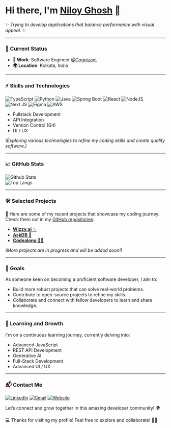 # Hi there, I'm [Niloy Ghosh](https://github.com/niilooy) 👋

✨ *Trying to develop applications that balance performance with visual appeal.* ✨

---

### 🚀 Current Status
- **🏢 Work**: Software Engineer [@Cognizant](https://www.cognizant.com/in/en)
- **🌍 Location**: Kolkata, India

---

### ⚡ Skills and Technologies
![TypeScript](https://img.shields.io/badge/typescript-%23007ACC.svg?style=for-the-badge&logo=typescript&logoColor=white)
![Python](https://img.shields.io/badge/python-3670A0?style=for-the-badge&logo=python&logoColor=ffdd54)
![Java](https://img.shields.io/badge/java-%23ED8B00.svg?style=for-the-badge&logo=openjdk&logoColor=white)
![Spring Boot](https://img.shields.io/badge/spring&nbsp;boot-%236DB33F.svg?style=for-the-badge&logo=springboot&logoColor=white)
![React](https://img.shields.io/badge/react-%2320232a.svg?style=for-the-badge&logo=react&logoColor=%2361DAFB)
![NodeJS](https://img.shields.io/badge/node.js-6DA55F?style=for-the-badge&logo=node.js&logoColor=white)
![Next JS](https://img.shields.io/badge/Next.js-black?style=for-the-badge&logo=next.js&logoColor=white)
![Figma](https://img.shields.io/badge/figma-%23F24E1E.svg?style=for-the-badge&logo=figma&logoColor=white)
![AWS](https://img.shields.io/badge/AWS-%23FF9900.svg?style=for-the-badge&logo=amazon&logoColor=white)

- Fullstack Development
- API Integration
- Version Control (Git)
- UI / UX

*(Exploring various technologies to refine my coding skills and create quality software.)*

---

### 📈 GitHub Stats 
![Github Stats](https://github-readme-stats.vercel.app/api?username=niilooy&show_icons=true&theme=radical)  
![Top Langs](https://github-readme-stats.vercel.app/api/top-langs/?username=niilooy&hide=html&theme=radical)

---

### 🛠️ Selected Projects
🔗 Here are some of my recent projects that showcase my coding journey. Check them out in my [GitHub repositories](https://github.com/niilooy):

- [**Wizzy.ai** ✨](https://github.com/niilooy/wizzy.ai)
- [**AskDB** 🚀](https://github.com/niilooy/askdb)
- [**Codealong** 🧑‍💻](https://github.com/niilooy/codealong)

*(More projects are in progress and will be added soon!)*

---

### 🎯 Goals
As someone keen on becoming a proficient software developer, I aim to:

- Build more robust projects that can solve real-world problems.
- Contribute to open-source projects to refine my skills.
- Collaborate and connect with fellow developers to learn and share knowledge.

---

### 🌱 Learning and Growth
I'm on a continuous learning journey, currently delving into:
- Advanced JavaScript
- REST API Development
- Generative AI
- Full-Stack Development
- Advanced UI / UX

---

### 📬 Contact Me
[![LinkedIn](https://img.shields.io/badge/linkedin-%230077B5.svg?style=for-the-badge&logo=linkedin&logoColor=white)](https://linkedin.com/in/nil2k) 
[![Gmail](https://img.shields.io/badge/Gmail-D14836?style=for-the-badge&logo=gmail&logoColor=white)](mailto:ghoshniloy505@gmail.com)
[![Website](https://img.shields.io/badge/-Website-4285F4?style=for-the-badge&logo=carrd&logoColor=white)](https://niilooy.carrd.co)

Let’s connect and grow together in this amazing developer community! 🌍

💻 Thanks for visiting my profile! Feel free to explore and collaborate! 🚀✨
